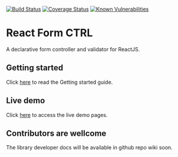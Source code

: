 [![Build Status](https://travis-ci.org/leandrohsilveira/react-formctrl.svg?branch=master)](https://travis-ci.org/leandrohsilveira/react-formctrl) 
[![Coverage Status](https://coveralls.io/repos/github/leandrohsilveira/react-formctrl/badge.svg?branch=master)](https://coveralls.io/github/leandrohsilveira/react-formctrl?branch=master) 
[![Known Vulnerabilities](https://snyk.io/test/github/leandrohsilveira/react-formctrl/badge.svg)](https://snyk.io/test/github/leandrohsilveira/react-formctrl)

# React Form CTRL
A declarative form controller and validator for ReactJS.

## Getting started
Click <a href="./packages/react-formctrl">here</a> to read the Getting started guide.

## Live demo
Click <a href="./docs">here</a> to access the live demo pages.

## Contributors are wellcome
The library developer docs will be available in github repo wiki soon.
